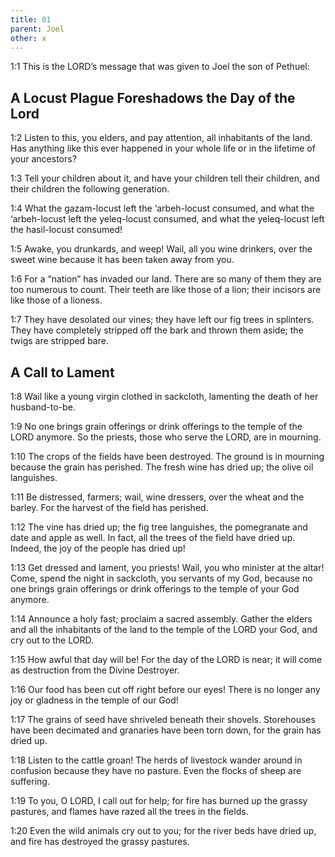 ```yaml
---
title: 01
parent: Joel
other: x
---
```


<a name="1:1">1:1</a> This is the LORD’s message that was given
to Joel the son of Pethuel:

## A Locust Plague Foreshadows the Day of the Lord

<a name="1:2">1:2</a> Listen to this, you elders,
and pay attention, all inhabitants of the land.
Has anything like this ever happened in your whole life
or in the lifetime of your ancestors?

<a name="1:3">1:3</a> Tell your children about it,
and have your children tell their children,
and their children the following generation.

<a name="1:4">1:4</a> What the gazam-locust left the ‘arbeh-locust consumed,
and what the ‘arbeh-locust left the yeleq-locust consumed,
and what the yeleq-locust left the hasil-locust consumed!

<a name="1:5">1:5</a> Awake, you drunkards, and weep!
Wail, all you wine drinkers, over the sweet wine
because it has been taken away from you.

<a name="1:6">1:6</a> For a “nation” has invaded our land.
There are so many of them they are too numerous to count.
Their teeth are like those of a lion;
their incisors are like those of a lioness.

<a name="1:7">1:7</a> They have desolated our vines;
they have left our fig trees in splinters.
They have completely stripped off the bark and thrown them aside;
the twigs are stripped bare.

## A Call to Lament

<a name="1:8">1:8</a> Wail like a young virgin clothed in sackcloth,
lamenting the death of her husband-to-be.

<a name="1:9">1:9</a> No one brings grain offerings or drink offerings
to the temple of the LORD anymore.
So the priests, those who serve the LORD, are in mourning.

<a name="1:10">1:10</a> The crops of the fields have been destroyed.
The ground is in mourning because the grain has perished.
The fresh wine has dried up;
the olive oil languishes.

<a name="1:11">1:11</a> Be distressed, farmers;
wail, wine dressers, over the wheat and the barley.
For the harvest of the field has perished.

<a name="1:12">1:12</a> The vine has dried up;
the fig tree languishes,
the pomegranate and date and apple as well.
In fact, all the trees of the field have dried up.
Indeed, the joy of the people has dried up!

<a name="1:13">1:13</a> Get dressed and lament, you priests!
Wail, you who minister at the altar!
Come, spend the night in sackcloth, you servants of my God,
because no one brings grain offerings or drink offerings
to the temple of your God anymore.

<a name="1:14">1:14</a> Announce a holy fast;
proclaim a sacred assembly.
Gather the elders and all the inhabitants of the land
to the temple of the LORD your God,
and cry out to the LORD.

<a name="1:15">1:15</a> How awful that day will be!
For the day of the LORD is near;
it will come as destruction from the Divine Destroyer.

<a name="1:16">1:16</a> Our food has been cut off right before our eyes!
There is no longer any joy or gladness in the temple of our God!

<a name="1:17">1:17</a> The grains of seed have shriveled beneath their shovels.
Storehouses have been decimated
and granaries have been torn down, for the grain has dried up.

<a name="1:18">1:18</a> Listen to the cattle groan!
The herds of livestock wander around in confusion
because they have no pasture.
Even the flocks of sheep are suffering.

<a name="1:19">1:19</a> To you, O LORD, I call out for help;
for fire has burned up the grassy pastures,
and flames have razed all the trees in the fields.

<a name="1:20">1:20</a> Even the wild animals cry out to you;
for the river beds have dried up,
and fire has destroyed the grassy pastures.
